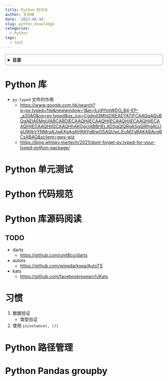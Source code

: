 ```yaml
---
title: Python 知识点
author: 王哲峰
date: '2022-08-16'
slug: python_knowledge
categories:
  - Python
tags:
  - tool
---
```


<style>
details {
	border: 1px solid #aaa;
	border-radius: 4px;
	padding: .5em .5em 0;
}
summary {
	font-weight: bold;
	margin: -.5em -.5em 0;
	padding: .5em;
}
details[open] {
	padding: .5em;
}
details[open] summary {
	border-bottom: 1px solid #aaa;
	margin-bottom: .5em;
}
</style>

<details><summary>目录</summary><p>

- [Python 库](#python-库)
- [Python 单元测试](#python-单元测试)
- [Python 代码规范](#python-代码规范)
- [Python 库源码阅读](#python-库源码阅读)
	- [TODO](#todo)
- [习惯](#习惯)
- [Python 路径管理](#python-路径管理)
- [Python Pandas groupby](#python-pandas-groupby)
</p></details><p></p>

# Python 库

- `py.typed` 文件的作用
	- https://www.google.com.hk/search?q=py.typed+file&newwindow=1&ei=lLy9YtmWDO_B4-EP-_a30A0&oq=py.typed&gs_lcp=Cgdnd3Mtd2l6EAEYATIFCAAQgAQyBQgAEIAEMgUIABCABDIECAAQHjIECAAQHjIECAAQHjIECAAQHjIECAAQHjIECAAQHjIGCAAQHhAKOgcIABBHELADSgQIQRgASgQIRhgAUJgUWIkVYNMraAJwAXgAgAHRAYgBiwOSAQUwLjEuMZgBAKABAcgBCsABAQ&sclient=gws-wiz
	- https://blog.whtsky.me/tech/2021/dont-forget-py.typed-for-your-typed-python-package/

# Python 单元测试

# Python 代码规范

# Python 库源码阅读

## TODO

- darts
	- https://github.com/unit8co/darts
- autots
	- https://github.com/winedarksea/AutoTS
- kats
	- https://github.com/facebookresearch/Kats

# 习惯

1. 数据验证
	- 类型验证
2. 使用 `isinstance(, ())`


# Python 路径管理


# Python Pandas groupby

